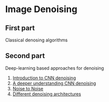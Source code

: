 # Image Denoising

## First part
Classical denosing algorithms

## Second part
Deep-learning based approaches for denoising
1. [Introduction to CNN denoising](part-2/tp1_denoising.ipynb)
2. [A deeper understanding CNN denoising](part-2/tp2_denoising.ipynb)
3. [Noise to Noise](part-2/tp3_denoising.ipynb)
4. [Different denoising architectures](part-2/tp4_denoising.ipynb)